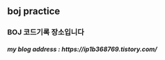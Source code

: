 <h2>boj practice</h2>
<h3> BOJ 코드기록 장소입니다 </h3>

<h5>my blog address : https://ip1b368769.tistory.com/</h5>
